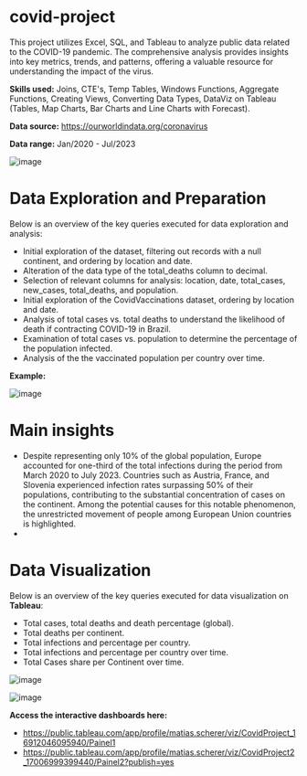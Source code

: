 # covid-project
This project utilizes Excel, SQL, and Tableau to analyze public data related to the COVID-19 pandemic. The comprehensive analysis provides insights into key metrics, trends, and patterns, offering a valuable resource for understanding the impact of the virus.

**Skills used:** Joins, CTE's, Temp Tables, Windows Functions, Aggregate Functions, Creating Views, Converting Data Types, DataViz on Tableau (Tables, Map Charts, Bar Charts and Line Charts with Forecast).

**Data source:** https://ourworldindata.org/coronavirus

**Data range:** Jan/2020 - Jul/2023

![image](https://github.com/matiascherer/covid-project/assets/63814565/5bad4b8a-9c61-4bac-9d3b-3d115fb2f1da)

# Data Exploration and Preparation
Below is an overview of the key queries executed for data exploration and analysis:

- Initial exploration of the dataset, filtering out records with a null continent, and ordering by location and date.
- Alteration of the data type of the total_deaths column to decimal.
- Selection of relevant columns for analysis: location, date, total_cases, new_cases, total_deaths, and population.
- Initial exploration of the CovidVaccinations dataset, ordering by location and date.
- Analysis of total cases vs. total deaths to understand the likelihood of death if contracting COVID-19 in Brazil.
- Examination of total cases vs. population to determine the percentage of the population infected.
- Analysis of the the vaccinated population per country over time.

**Example:**

![image](https://github.com/matiascherer/covid-project/assets/63814565/17ad32a2-da97-47ac-85f5-ea665c2308b6)


# Main insights

- Despite representing only 10% of the global population, Europe accounted for one-third of the total infections during the period from March 2020 to July 2023. Countries such as Austria, France, and Slovenia experienced infection rates surpassing 50% of their populations, contributing to the substantial concentration of cases on the continent. Among the potential causes for this notable phenomenon, the unrestricted movement of people among European Union countries is highlighted.
- 

# Data Visualization
Below is an overview of the key queries executed for data visualization on **Tableau**:

- Total cases, total deaths and death percentage (global).
- Total deaths per continent.
- Total infections and percentage per country.
- Total infections and percentage per country over time.
- Total Cases share per Continent over time.

![image](https://github.com/matiascherer/covid-project/assets/63814565/479fb6b5-fef1-4c72-884e-3848bc9b1d10)

![image](https://github.com/matiascherer/covid-project/assets/63814565/9ef80719-4fae-471d-95cd-cfdfc0c74131)


**Access the interactive dashboards here:** 

- https://public.tableau.com/app/profile/matias.scherer/viz/CovidProject_16912046095940/Painel1
- https://public.tableau.com/app/profile/matias.scherer/viz/CovidProject2_17006999399440/Painel2?publish=yes
